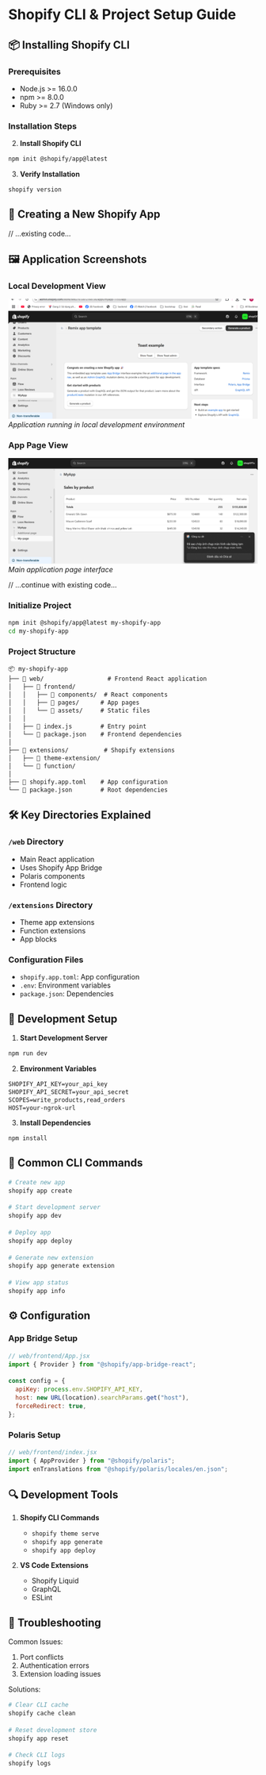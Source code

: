 # Shopify CLI & Project Setup Guide

## 📦 Installing Shopify CLI

### Prerequisites

- Node.js >= 16.0.0
- npm >= 8.0.0
- Ruby >= 2.7 (Windows only)

### Installation Steps

2. **Install Shopify CLI**

```bash
npm init @shopify/app@latest
```

3. **Verify Installation**

```bash
shopify version
```

## 🚀 Creating a New Shopify App

// ...existing code...

## 🖼️ Application Screenshots

### Local Development View

![App running locally](./assets/app-local.png)
_Application running in local development environment_

### App Page View

![App page view](./assets/view-page.png)
_Main application page interface_

// ...continue with existing code...

### Initialize Project

```bash
npm init @shopify/app@latest my-shopify-app
cd my-shopify-app
```

### Project Structure

```
📦 my-shopify-app
├── 📂 web/                  # Frontend React application
│   ├── 📂 frontend/
│   │   ├── 📂 components/  # React components
│   │   ├── 📂 pages/      # App pages
│   │   └── 📂 assets/     # Static files
│   │
│   ├── 📂 index.js        # Entry point
│   └── 📂 package.json    # Frontend dependencies
│
├── 📂 extensions/          # Shopify extensions
│   ├── 📂 theme-extension/
│   └── 📂 function/
│
├── 📂 shopify.app.toml    # App configuration
└── 📂 package.json        # Root dependencies
```

## 🛠️ Key Directories Explained

### `/web` Directory

- Main React application
- Uses Shopify App Bridge
- Polaris components
- Frontend logic

### `/extensions` Directory

- Theme app extensions
- Function extensions
- App blocks

### Configuration Files

- `shopify.app.toml`: App configuration
- `.env`: Environment variables
- `package.json`: Dependencies

## 🔧 Development Setup

1. **Start Development Server**

```bash
npm run dev
```

2. **Environment Variables**

```env
SHOPIFY_API_KEY=your_api_key
SHOPIFY_API_SECRET=your_api_secret
SCOPES=write_products,read_orders
HOST=your-ngrok-url
```

3. **Install Dependencies**

```bash
npm install
```

## 📝 Common CLI Commands

```bash
# Create new app
shopify app create

# Start development server
shopify app dev

# Deploy app
shopify app deploy

# Generate new extension
shopify app generate extension

# View app status
shopify app info
```

## ⚙️ Configuration

### App Bridge Setup

```javascript
// web/frontend/App.jsx
import { Provider } from "@shopify/app-bridge-react";

const config = {
  apiKey: process.env.SHOPIFY_API_KEY,
  host: new URL(location).searchParams.get("host"),
  forceRedirect: true,
};
```

### Polaris Setup

```javascript
// web/frontend/index.jsx
import { AppProvider } from "@shopify/polaris";
import enTranslations from "@shopify/polaris/locales/en.json";
```

## 🔍 Development Tools

1. **Shopify CLI Commands**

   - `shopify theme serve`
   - `shopify app generate`
   - `shopify app deploy`

2. **VS Code Extensions**

   - Shopify Liquid
   - GraphQL
   - ESLint

## 🐛 Troubleshooting

Common Issues:

1. Port conflicts
2. Authentication errors
3. Extension loading issues

Solutions:

```bash
# Clear CLI cache
shopify cache clean

# Reset development store
shopify app reset

# Check CLI logs
shopify logs
```
